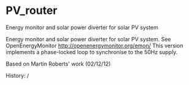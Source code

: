 # PV_router
Energy monitor and solar power diverter for solar PV system

Energy monitor and solar power diverter for solar PV system. See OpenEnergyMonitor http://openenergymonitor.org/emon/ 
This version implements a phase-locked loop to synchronise to the 50Hz supply.

Based on Martin Roberts' work (02/12/12)

History: /
